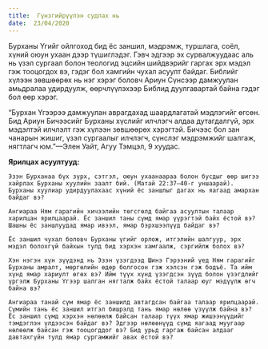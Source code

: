 ```yaml
---
title:  Гүнзгийрүүлэн судлах нь
date:  23/04/2020
---
```


Бурханы Үгийг ойлгоход бид ёс заншил, мэдрэмж, туршлага, соёл, хүний оюун ухаан дээр түшиглэдэг. Гэвч эдгээр эх сурвалжуудаас аль нь үзэл сургаал болон теологид эцсийн шийдвэрийг гаргах эрх мэдэл гэж тооцогдох вэ, гэдэг бол хамгийн чухал асуулт байдаг. Библийг хүлээн зөвшөөрөх нь нэг хэрэг боловч Ариун Сүнсээр дамжуулан амьдралаа удирдуулж, өөрчлүүлэхээр Библид дуулгавартай байна гэдэг бол өөр хэрэг.

“Бурхан Үгээрээ дамжуулан аврагдахад шаардлагатай мэдлэгийг өгсөн. Бид Ариун Бичээсийг Бурханы хүслийг илчлэгч алдаа дутагдалгүй, эрх мэдэлтэй илчлэлт гэж хүлээн зөвшөөрөх хэрэгтэй. Бичээс бол зан чанарын жишиг, үзэл сургаалыг илчлэгч, сүнслэг мэдрэмжийг шалгаж, нягтлагч юм.”—Элен Уайт, Агуу Тэмцэл, 9 хуудас.

**Ярилцах асуултууд:**

`Эзэн Бурханаа бүх зүрх, сэтгэл, оюун ухаанаараа болон бусдыг өөр шигээ хайрлах Бурханы хуулийн заалт бий. (Maтай 22:37–40-г уншаарай). Бурханы хуулиар удирдуулахаас хүний ёс заншлыг дагах нь яагаад амархан байдаг вэ?`

`Ангиараа Ням гарагийн хичээлийн төгсгөлд байгаа асуултын талаар харилцан ярилцаарай. Ёс заншил таны сүмд ямар үүрэгтэй байх ёстой вэ? Шашны ёс заншлуудад ямар ивээл, ямар бэрхшээлүүд байдаг вэ?`

`Ёс заншил чухал боловч Бурханы үгийг орлож, итгэлийн шалгуур, эрх мэдэл болохгүй байхын тулд бид хэрхэн хамгаалж, сэргийлж болох вэ?`

`Хэн нэгэн хүн зүүдэнд нь Эзэн үзэгдээд Шинэ Гэрээний үед Ням гарагийг Бурханы амралт, мөргөлийн өдөр болгосон гэж хэлсэн гэж бодъё. Та ийм хүнд ямар хариулт өгөх вэ? Ийм түүх хүнд үзэгдсэн зүүд болон үзэгдлийг үргэлж Бурханы Үгээр шалган нягталж байх ёстой талаар юуг мэдүүлж өгч байна вэ?`

`Ангиараа танай сүм ямар ёс заншилд автагдсан байгаа талаар ярилцаарай. Сүмийн тань ёс заншил итгэл бишрэлд тань ямар нөлөө үзүүлж байна вэ? Ёс заншил сүмд хэрхэн нөлөөлж байсан талаар түүх ямар жишээнүүдийг тэмдэглэн үлдээсэн байдаг вэ? Эдгээр нөлөөнүүд сүмд яагаад муугаар нөлөөлж байсан гэж тооцогддог вэ? Бид урьд гаргаж байсан алдааг давтахгүйн тулд ямар сургамжийг авах ёстой вэ?`